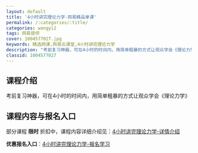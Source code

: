 ```yaml
---
layout: default
title: '4小时讲完理论力学-网易精品单课'
permalink: /:categories/:title/
categories: wangyi2
tags: 网易提供
cover: 1004577027.jpg
keywords: 精选网课,网易云课堂,4小时讲完理论力学
description: "考前复习神器，可在4小时的时间内，用简单粗暴的方式让观众学会《理论力学》4小时讲完理论力学"
classid: 1004577027
---
```


## 课程介绍

考前复习神器，可在4小时的时间内，用简单粗暴的方式让观众学会《理论力学》

## 课程内容与报名入口

部分课程 **限时** 折扣中，课程内容详细介绍见：[4小时讲完理论力学-详情介绍](https://study.163.com/course/introduction/1004577027.htm?share=1&shareId=1025206652&utm_campaign=share&utm_medium=iphoneShare&utm_source=&utm_u=1025206652)

**优惠报名入口**：[4小时讲完理论力学-报名学习](https://study.163.com/course/introduction/1004577027.htm?share=1&shareId=1025206652&utm_campaign=share&utm_medium=iphoneShare&utm_source=&utm_u=1025206652)

